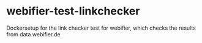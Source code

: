 # webifier-test-linkchecker
Dockersetup for the link checker test for webifier, which checks the results from data.webifier.de
